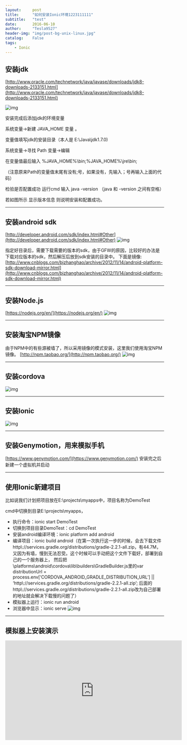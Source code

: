 ```yaml
---
layout:     post
title:      "如何安装Ionic环境1223111111"
subtitle:   "test"
date:       2016-06-10
author:     "Tesla9527"
header-img: "img/post-bg-unix-linux.jpg"
catalog:    False
tags:
    - Ionic
---
```


## 安装jdk
[http://www.oracle.com/technetwork/java/javase/downloads/jdk8-downloads-2133151.html](http://www.oracle.com/technetwork/java/javase/downloads/jdk8-downloads-2133151.html)

![img](/img/in-post/ionic1.gif)

安装完成后添加jdk的环境变量

系统变量→新建 JAVA_HOME 变量 。

变量值填写jdk的安装目录（本人是 E:\Java\jdk1.7.0)

系统变量→寻找 Path 变量→编辑

在变量值最后输入 %JAVA_HOME%\bin;%JAVA_HOME%\jre\bin;

（注意原来Path的变量值末尾有没有;号，如果没有，先输入；号再输入上面的代码）

检验是否配置成功 运行cmd 输入 java -version （java 和 -version 之间有空格）

若如图所示 显示版本信息 则说明安装和配置成功。

---

## 安装android sdk
[http://developer.android.com/sdk/index.html#Other](http://developer.android.com/sdk/index.html#Other)
![img](/img/in-post/ionic2.jpg)

指定好目录后，需要下载需要的版本的sdk，由于GFW的原因，比较好的办法是下载对应版本的sdk，然后解压后放到sdk安装的目录中。
下面是镜像:
[http://www.cnblogs.com/bjzhanghao/archive/2012/11/14/android-platform-sdk-download-mirror.html](http://www.cnblogs.com/bjzhanghao/archive/2012/11/14/android-platform-sdk-download-mirror.html)

---

## 安装Node.js
[https://nodejs.org/en/](https://nodejs.org/en/)
![img](/img/in-post/ionic3.jpg)

---

## 安装淘宝NPM镜像
由于NPM中的有些源被墙了，所以采用镜像的模式安装，这里我们使用淘宝NPM镜像。
[http://npm.taobao.org/](http://npm.taobao.org/)
![img](/img/in-post/ionic4.jpg)

---

## 安装cordova
![img](/img/in-post/ionic5.jpg)

---

## 安装Ionic
![img](/img/in-post/ionic6.jpg)

---

## 安装Genymotion，用来模拟手机

[https://www.genymotion.com/](https://www.genymotion.com/)
安装完之后新建一个虚拟机并启动

---

## 使用Ionic新建项目
比如说我们计划把项目放在E:\projects\myapps中，项目名称为DemoTest

cmd中切换到目录E:\projects\myapps，

- 执行命令：ionic start DemoTest
- 切换到项目目录DemoTest：cd DemoTest
- 安装android编译环境：ionic platform add android
- 编译项目：ionic build android（在第一次执行这一步的时候，会去下载文件http\\://services.gradle.org/distributions/gradle-2.2.1-all.zip，有44.7M，
又因为有墙，慢到无法忍受。这个时候可以手动把这个文件下载好，部署到自己的一个服务器上，
然后把\platforms\android\cordova\lib\builders\GradleBuilder.js里的var distributionUrl = process.env[‘CORDOVA_ANDROID_GRADLE_DISTRIBUTION_URL’] || ‘http\\://services.gradle.org/distributions/gradle-2.2.1-all.zip’;
后面的http\\://services.gradle.org/distributions/gradle-2.2.1-all.zip改为自己部署的地址就会解决下载慢的问题了）
- 模拟器上运行：ionic run android
- 浏览器中显示：ionic serve
![img](/img/in-post/ionic7.jpg)

---

## 模拟器上安装演示
<iframe width="560" height="315" src="https://www.youtube.com/embed/9ECDsjXkhhc" frameborder="0" allowfullscreen></iframe>
